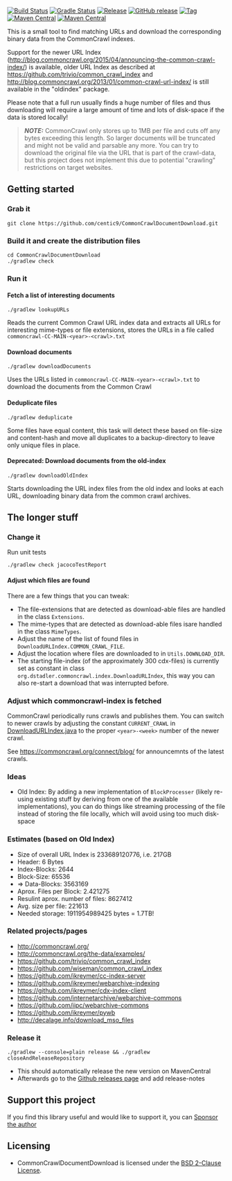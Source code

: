 [![Build Status](https://github.com/centic9/CommonCrawlDocumentDownload/actions/workflows/gradle-build.yml/badge.svg)](https://github.com/centic9/CommonCrawlDocumentDownload/actions)
[![Gradle Status](https://gradleupdate.appspot.com/centic9/CommonCrawlDocumentDownload/status.svg?branch=master)](https://gradleupdate.appspot.com/centic9/CommonCrawlDocumentDownload/status)
[![Release](https://img.shields.io/github/release/centic9/CommonCrawlDocumentDownload.svg)](https://github.com/centic9/CommonCrawlDocumentDownload/releases)
[![GitHub release](https://img.shields.io/github/release/centic9/CommonCrawlDocumentDownload.svg?label=changelog)](https://github.com/centic9/CommonCrawlDocumentDownload/releases/latest)
[![Tag](https://img.shields.io/github/tag/centic9/CommonCrawlDocumentDownload.svg)](https://github.com/centic9/CommonCrawlDocumentDownload/tags)
[![Maven Central](https://maven-badges.herokuapp.com/maven-central/org.dstadler/commoncrawldownload/badge.svg?style=flat)](https://maven-badges.herokuapp.com/maven-central/org.dstadler/commoncrawldownload) 
[![Maven Central](https://img.shields.io/maven-central/v/org.dstadler/commoncrawldownload.svg)](https://maven-badges.herokuapp.com/maven-central/org.dstadler/commoncrawldownload)

This is a small tool to find matching URLs and download the corresponding binary data from the CommonCrawl indexes.

Support for the newer URL Index (http://blog.commoncrawl.org/2015/04/announcing-the-common-crawl-index/) is available, older URL Index as described at https://github.com/trivio/common_crawl_index and 
http://blog.commoncrawl.org/2013/01/common-crawl-url-index/ is still available in the "oldindex" package.

Please note that a full run usually finds a huge number of files and thus downloading will require a large 
amount of time and lots of disk-space if the data is stored locally!

> **_NOTE:_**  CommonCrawl only stores up to 1MB per file and cuts off any bytes exceeding this length. So larger documents will be truncated and might not be valid and parsable any more. You can try to download the original file via the URL that is part of the crawl-data, but this project does not implement this due to potential "crawling" restrictions on target websites.

## Getting started

### Grab it

    git clone https://github.com/centic9/CommonCrawlDocumentDownload.git

### Build it and create the distribution files

    cd CommonCrawlDocumentDownload
    ./gradlew check

### Run it

#### Fetch a list of interesting documents

    ./gradlew lookupURLs
    
Reads the current Common Crawl URL index data and extracts all URLs for 
interesting mime-types or file extensions, stores the URLs in a file 
called `commoncrawl-CC-MAIN-<year>-<crawl>.txt`
        
#### Download documents

    ./gradlew downloadDocuments

Uses the URLs listed in `commoncrawl-CC-MAIN-<year>-<crawl>.txt` to 
download the documents from the Common Crawl

#### Deduplicate files

    ./gradlew deduplicate

Some files have equal content, this task will detect these based on file-size
and content-hash and move all duplicates to a backup-directory to leave only
unique files in place.

#### Deprecated: Download documents from the old-index

    ./gradlew downloadOldIndex

Starts downloading the URL index files from the old index and looks 
at each URL, downloading binary data from the common crawl archives.

## The longer stuff

### Change it

Run unit tests

    ./gradlew check jacocoTestReport

#### Adjust which files are found

There are a few things that you can tweak:

* The file-extensions that are detected as download-able files are handled in the class `Extensions`.
* The mime-types that are detected as download-able files isare handled in the class `MimeTypes`.
* Adjust the name of the list of found files in `DownloadURLIndex.COMMON_CRAWL_FILE`.
* Adjust the location where files are downloaded to in `Utils.DOWNLOAD_DIR`.
* The starting file-index (of the approximately 300 cdx-files) is currently set as constant 
in class `org.dstadler.commoncrawl.index.DownloadURLIndex`, this way you can also 
re-start a download that was interrupted before.

### Adjust which commoncrawl-index is fetched

CommonCrawl periodically runs crawls and publishes them. You can switch to newer crawls by 
adjusting the constant `CURRENT_CRAWL` in [DownloadURLIndex.java](src/main/java/org/dstadler/commoncrawl/index/DownloadURLIndex.java#L32) to the proper `<year>-<week>` 
number of the newer crawl. 

See https://commoncrawl.org/connect/blog/ for announcemnts of the latest crawls.

### Ideas

* Old Index: By adding a new implementation of `BlockProcesser` (likely re-using existing stuff by deriving from one of the
available implementations), you can do things like streaming processing of the file instead of storing the file
locally, which will avoid using too much disk-space

### Estimates (based on Old Index)

* Size of overall URL Index is 233689120776, i.e. 217GB
* Header: 6 Bytes
* Index-Blocks: 2644
* Block-Size: 65536
* => Data-Blocks: 3563169
* Aprox. Files per Block: 2.421275
* Resulint aprox. number of files: 8627412
* Avg. size per file: 221613
* Needed storage: 1911954989425 bytes = 1.7TB!

### Related projects/pages

* http://commoncrawl.org/
* http://commoncrawl.org/the-data/examples/
* https://github.com/trivio/common_crawl_index
* https://github.com/wiseman/common_crawl_index
* https://github.com/ikreymer/cc-index-server
* https://github.com/ikreymer/webarchive-indexing
* https://github.com/ikreymer/cdx-index-client
* https://github.com/internetarchive/webarchive-commons
* https://github.com/iipc/webarchive-commons
* https://github.com/ikreymer/pywb
* http://decalage.info/download_mso_files

### Release it

    ./gradlew --console=plain release && ./gradlew closeAndReleaseRepository
    
* This should automatically release the new version on MavenCentral
* Afterwards go to the [Github releases page](https://github.com/centic9/commons-dost/releases) and add release-notes

## Support this project

If you find this library useful and would like to support it, you can [Sponsor the author](https://github.com/sponsors/centic9)

## Licensing

* CommonCrawlDocumentDownload is licensed under the [BSD 2-Clause License].

[BSD 2-Clause License]: https://www.opensource.org/licenses/bsd-license.php
